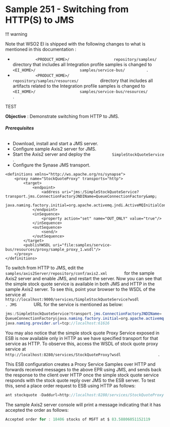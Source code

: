 # Sample 251 - Switching from HTTP(S) to JMS

!!! warning

Note that WSO2 EI is shipped with the following changes to what is
mentioned in this documentation :

-   `           <PRODUCT_HOME>/          `
    `           repository/samples/          ` directory that includes
    all Integration profile samples is changed to
    `           <EI_HOME>/          `
    `           samples/service-bus/          ` .
    `                     `
-   `           <PRODUCT_HOME>/          `
    `           repository/samples/resources/          ` directory that
    includes all artifacts related to the Integration profile samples is
    changed to `           <EI_HOME>/          `
    `           samples/service-bus/resources/          ` .

TEST  

**Objective** : Demonstrate switching from HTTP to JMS.

###### **Prerequisites**

-   Download, install and start a JMS server.
-   Configure sample Axis2 server for JMS.
-   Start the Axis2 server and deploy the
    `          SimpleStockQuoteService         ` .
-   Configure the Synase JMS transport.

``` html/xml
<definitions xmlns="http://ws.apache.org/ns/synapse">
    <proxy name="StockQuoteProxy" transports="http">
        <target>
            <endpoint>
                <address uri="jms:/SimpleStockQuoteService?transport.jms.ConnectionFactoryJNDIName=QueueConnectionFactory&amp;
                   java.naming.factory.initial=org.apache.activemq.jndi.ActiveMQInitialContextFactory&amp;java.naming.provider.url=tcp://localhost:61616"/>
            </endpoint>
            <inSequence>
                <property action="set" name="OUT_ONLY" value="true"/>
            </inSequence>
            <outSequence>
                <send/>
            </outSequence>
        </target>
        <publishWSDL uri="file:samples/service-bus/resources/proxy/sample_proxy_1.wsdl"/>
    </proxy>
</definitions>
```

To switch from HTTP to JMS, edit the
`         samples/axis2Server/repository/conf/axis2.xml        ` for the
sample Axis2 server and enable JMS, and restart the server. Now you can
see that the simple stock quote service is available in both JMS and
HTTP in the sample Axis2 server. To see this, point your browser to the
WSDL of the service at
`                   http://localhost:9000/services/SimpleStockQuoteService?wsdl                 `
`         . JMS        ` URL for the service is mentioned as below:

``` java
jms:/SimpleStockQuoteService?transport.jms.ConnectionFactoryJNDIName=
QueueConnectionFactory&java.naming.factory.initial=org.apache.activemq.jndi.ActiveMQInitialContextFactory&
java.naming.provider.url=tcp://localhost:61616
```

You may also notice that the simple stock quote Proxy Service exposed in
ESB is now available only in HTTP as we have specified transport for
that service as HTTP. To observe this, access the WSDL of stock quote
proxy service at
`                   http://localhost:8280/services/StockQuoteProxy?wsdl                 `
.

This ESB configuration creates a Proxy Service Samples over HTTP and
forwards received messages to the above EPR using JMS, and sends back
the response to the client over HTTP once the simple stock quote service
responds with the stock quote reply over JMS to the ESB server. To test
this, send a place order request to ESB using HTTP as follows:

``` java
ant stockquote -Daddurl=http://localhost:8280/services/StockQuoteProxy -Dmode=placeorder -Dsymbol=MSFT
```

The sample Axis2 server console will print a message indicating that it
has accepted the order as follows:

``` java
Accepted order for : 18406 stocks of MSFT at $ 83.58806051152119
```
